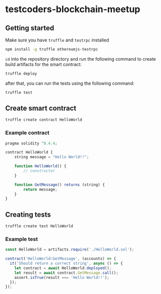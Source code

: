# testcoders-blockchain-meetup

## Getting started
Make sure you have `truffle` and `testrpc` installed
```bash
npm install -g truffle ethereumjs-testrpc
```

`cd` into the repository directory and run the following command to create build artifacts for the smart contract:
```bash
truffle deploy
```

after that, you can run the tests using the following command:
```bash
truffle test
```

## Create smart contract
```bash
truffle create contract HelloWorld
```

### Example contract
```js
pragma solidity ^0.4.4;

contract HelloWorld {
    string message = "Hello World!!";

    function HelloWorld() {
        // constructor
    }

    function GetMessage() returns (string) {
        return message;
    }
}
```

## Creating tests
```bash
truffle create test HelloWorld
```

### Example test
```js
const HelloWorld = artifacts.require('./HelloWorld.sol');

contract('HelloWorld:GetMessage', (accounts) => {
  it('Should return a correct string', async () => {
    let contract = await HelloWorld.deployed();
    let result = await contract.GetMessage.call();
    assert.isTrue(result === 'Hello World!!');
  });
});

```

